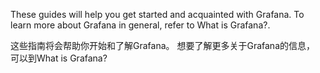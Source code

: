 These guides will help you get started and acquainted with Grafana. To learn more about Grafana in general, refer to What is Grafana?.

这些指南将会帮助你开始和了解Grafana。 想要了解更多关于Grafana的信息， 可以到What is Grafana?